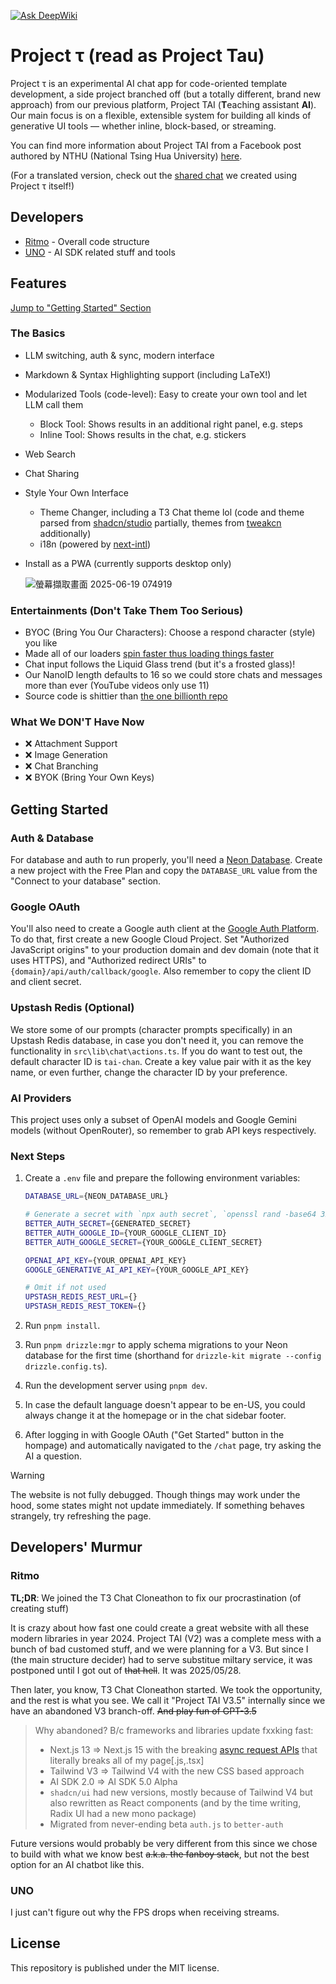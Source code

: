 [![Ask DeepWiki](https://deepwiki.com/badge.svg)](https://deepwiki.com/ritmo-v0/project-tau)

# Project τ (read as Project Tau)
Project τ is an experimental AI chat app for code-oriented template development, a side project branched off (but a totally different, brand new approach) from our previous platform, Project TAI (**T**eaching assistant **AI**). Our main focus is on a flexible, extensible system for building all kinds of generative UI tools — whether inline, block-based, or streaming.

You can find more information about Project TAI from a Facebook post authored by NTHU (National Tsing Hua University) [here](https://www.facebook.com/share/p/1MUugtN2nW/).

(For a translated version, check out the [shared chat](https://project-tau.ritmo.dev/chat/share/iiYx9dm) we created using Project τ itself!)

## Developers
- [Ritmo](https://github.com/ritmo-v0) - Overall code structure
- [UNO](https://github.com/UN-O) - AI SDK related stuff and tools

## Features
[Jump to "Getting Started" Section](#getting-started)
### The Basics
- LLM switching, auth & sync, modern interface
- Markdown & Syntax Highlighting support (including LaTeX!)
- Modularized Tools (code-level): Easy to create your own tool and let LLM call them
	- Block Tool: Shows results in an additional right panel, e.g. steps
	- Inline Tool: Shows results in the chat, e.g. stickers
- Web Search
- Chat Sharing
- Style Your Own Interface
	- Theme Changer, including a T3 Chat theme lol (code and theme parsed from [shadcn/studio](https://github.com/themeselection/shadcn-studio) partially, themes from [tweakcn](https://github.com/jnsahaj/tweakcn) additionally)
	- i18n (powered by [next-intl](https://github.com/amannn/next-intl))
- Install as a PWA (currently supports desktop only)

  ![螢幕擷取畫面 2025-06-19 074919](https://github.com/user-attachments/assets/92d1759c-a849-4c37-b6c1-f8a96403e3ca)


### Entertainments (Don't Take Them Too Serious)
- BYOC (Bring You Our Characters): Choose a respond character (style) you like
- Made all of our loaders [spin faster thus loading things faster](https://x.com/jordienr/status/1932036673644232794)
- Chat input follows the Liquid Glass trend (but it's a frosted glass)!
- Our NanoID length defaults to 16 so we could store chats and messages more than ever (YouTube videos only use 11)
- Source code is shittier than [the one billionth repo](https://github.com/AasishPokhrel/shit)

### What We **DON'T** Have Now
- :x: Attachment Support
- :x: Image Generation
- :x: Chat Branching
- :x: BYOK (Bring Your Own Keys)

## Getting Started
### Auth & Database
For database and auth to run properly, you'll need a [Neon Database](https://neon.com/). Create a new project with the Free Plan and copy the `DATABASE_URL` value from the "Connect to your database" section.

### Google OAuth
You'll also need to create a Google auth client at the [Google Auth Platform](https://console.cloud.google.com/auth/overview). To do that, first create a new Google Cloud Project.
Set "Authorized JavaScript origins" to your production domain and dev domain (note that it uses HTTPS), and "Authorized redirect URIs" to `{domain}/api/auth/callback/google`. Also remember to copy the client ID and client secret.

### Upstash Redis (Optional)
We store some of our prompts (character prompts specifically) in an Upstash Redis database, in case you don't need it, you can remove the functionality in `src\lib\chat\actions.ts`.
If you do want to test out, the default character ID is `tai-chan`. Create a key value pair with it as the key name, or even further, change the character ID by your preference.

### AI Providers
This project uses only a subset of OpenAI models and Google Gemini models (without OpenRouter), so remember to grab API keys respectively.

### Next Steps
1. Create a `.env` file and prepare the following environment variables:

	```bash
	DATABASE_URL={NEON_DATABASE_URL}

	# Generate a secret with `npx auth secret`, `openssl rand -base64 32`, or methods you prefer
	BETTER_AUTH_SECRET={GENERATED_SECRET}
	BETTER_AUTH_GOOGLE_ID={YOUR_GOOGLE_CLIENT_ID}
	BETTER_AUTH_GOOGLE_SECRET={YOUR_GOOGLE_CLIENT_SECRET}

	OPENAI_API_KEY={YOUR_OPENAI_API_KEY}
	GOOGLE_GENERATIVE_AI_API_KEY={YOUR_GOOGLE_API_KEY}

	# Omit if not used
	UPSTASH_REDIS_REST_URL={}
	UPSTASH_REDIS_REST_TOKEN={}
	```
2. Run `pnpm install`.
3. Run `pnpm drizzle:mgr` to apply schema migrations to your Neon database for the first time (shorthand for `drizzle-kit migrate --config drizzle.config.ts`).
4. Run the development server using `pnpm dev`.
5. In case the default language doesn't appear to be en-US, you could always change it at the homepage or in the chat sidebar footer.
6. After logging in with Google OAuth ("Get Started" button in the hompage) and automatically navigated to the `/chat` page, try asking the AI a question.

> [!WARNING]
> The website is not fully debugged. Though things may work under the hood, some states might not update immediately. If something behaves strangely, try refreshing the page.

## Developers' Murmur
### Ritmo
**TL;DR**: We joined the T3 Chat Cloneathon to fix our procrastination (of creating stuff)

It is crazy about how fast one could create a great website with all these modern libraries in year 2024. Project TAI (V2) was a complete mess with a bunch of bad customed stuff, and we were planning for a V3. But since I (the main structure decider) had to serve substitue miltary service, it was postponed until I got out of ~~that hell~~. It was 2025/05/28.

Then later, you know, T3 Chat Cloneathon started. We took the opportunity, and the rest is what you see. We call it "Project TAI V3.5" internally since we have an abandoned V3 branch-off. ~~And play fun of GPT-3.5~~


> Why abandoned? B/c frameworks and libraries update fxxking fast:
> - Next.js 13 => Next.js 15 with the breaking [async request APIs](https://nextjs.org/docs/app/guides/upgrading/version-15#async-request-apis-breaking-change) that literally breaks all of my page[.js,.tsx]
> - Tailwind V3 => Tailwind V4 with the new CSS based approach
> - AI SDK 2.0 => AI SDK 5.0 Alpha
> - `shadcn/ui` had new versions, mostly because of Tailwind V4 but also rewritten as React components (and by the time writing, Radix UI had a new mono package)
> - Migrated from never-ending beta `auth.js` to `better-auth`

Future versions would probably be very different from this since we chose to build with what we know best ~~a.k.a. the fanboy stack~~, but not the best option for an AI chatbot like this.

### UNO
I just can't figure out why the FPS drops when receiving streams.

## License
This repository is published under the MIT license.
